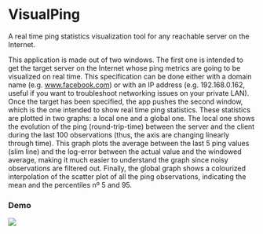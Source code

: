 # VisualPing
A real time ping statistics visualization tool for any reachable server on the Internet.

This application is made out of two windows. The first one is intended to get the target
server on the Internet whose ping metrics are going to be visualized on real time. This
specification can be done either with a domain name (e.g. www.facebook.com) or with an
IP address (e.g. 192.168.0.162, useful if you want to troubleshoot networking issues on 
your private LAN). Once the target has been specified, the app pushes the second window,
which is the one intended to show real time ping statistics. These statistics are plotted
in two graphs: a local one and a global one. The local one shows the evolution of the
ping (round-trip-time) between the server and the client during the last 100 observations
(thus, the axis are changing linearly through time). This graph plots the average between
the last 5 ping values (slim line) and the log-error between the actual value and the 
windowed average, making it much easier to understand the graph since noisy observations
are filtered out. Finally, the global graph shows a colourized interpolation of the scatter 
plot of all the ping observations, indicating the mean and the percentiles nº 5 and 95.

### Demo
![](./visual_ping.gif)
